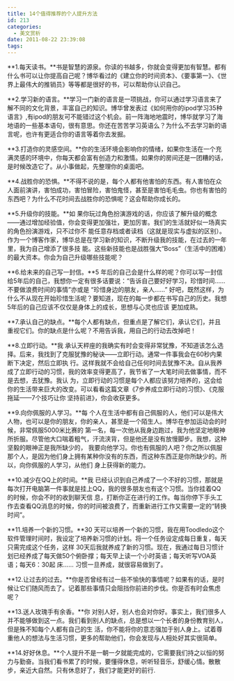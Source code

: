 ```yaml
---
title: 14个值得推荐的个人提升方法
id: 213
categories:
  - 美文赏析
date: 2011-08-22 23:39:08
tags:
---
```


**1.每天读书。**书是智慧的源泉。你读的书越多，你就会变得更加有智慧。都有什么书可以让你提高自己呢？博华看过的《建立你的时间资本》、《要事第一》、《世界上最伟大的推销员》等等都是很好的书，可以帮助你认识自己。

**2.学习新的语言。**学习一门新的语言是一项挑战，你可以通过学习语言来了解不同的文化背景，丰富自己的知识。博华曾发表过《如何用你的ipod学习35种语言》,有ipod的朋友可不能错过这个机会。前一阵海地地震时，博华就学习了海地语的一些基本语句，很有意思。你还在苦苦学习英语么？为什么不去学习新的语言呢，也许有更适合你的语言等着你去发掘。

**3.打造你的灵感空间。**你的生活环境会影响你的情绪，如果你生活在一个充满灵感的环境中，你每天都会富有创造力和激情。如果你的房间还是一团糟的话，是时候改造它了。从小事做起，先整理你的桌面吧。

**4.战胜你的恐惧。**不得不说的是，每个人都有他害怕的东西。有人害怕在众人面前演讲，害怕成功，害怕冒险，害怕鬼怪，甚至是害怕毛毛虫。你也有害怕的东西吧？为什么不花时间去战胜你的恐惧呢？这会帮助你成长的。

**5.升级你的技能。**如 果你玩过角色扮演游戏的话，你应该了解升级的概念——通过增加经验值，你会变得更加强壮，更加厉害。我们的生活就好似一场真实的角色扮演游戏，只不过你不 能任意存档或者读档（这就是现实与虚拟的区别）。作为一个博客作家，博华总是在学习新的知识，不断升级我的技能，在过去的一年里，我为自己增添了很多技 能。这些新技能也是战胜强大“Boss”（生活中的困难）的最大资本。你会为自己升级哪些技能呢？

**6.给未来的自己写一封信。**5 年后的自己会是什么样的呢？你可以写一封信给5年后的自己，我想你一定有很多话要说：“告诉自己要好好学习，珍惜时间……不要做浪费时间的事情”亦或是 “珍惜身边的朋友，亲人……” 好吧，既然这样，为什么不从现在开始珍惜生活呢？要知道，现在的每一步都在书写自己的历史。我想5年后的自己应该不仅仅是身体上的成长，思想与心灵也应该 更加成熟。

**7.承认自己的缺点。**每个人都有缺点，但重点是了解它们，承认它们，并且重视它们。你的缺点是什么呢？不用告诉我，用自己的行动去改掉吧！

**8.立即行动。**我 承认天枰座的我确实有时会变得非常犹豫，不知道该怎么选择。后来，我找到了克服犹豫的秘诀——立即行动。通常一件事我会在60秒内果断下决定，然后立即执 行。这样我就不会给自己任何时间去犹豫不决。自从我养成了立即行动的习惯，我的效率变得更高了，我节省了一大笔时间去做事情，而不是去想，去犹豫。我认 为，立即行动的习惯是每个人都应该努力培养的，这会给你的生活带来巨大的改变。可以看看这篇文章《7步养成立即行动的习惯》、《克服拖延——7个技巧让你 坚持前进》，你会收获更多。

**9.向你佩服的人学习。**每 个人在生活中都有自己佩服的人，他们可以是伟大人物，也可以是你的朋友，你的亲人，甚至是一个陌生人。博华在参加运动会的时候，非常佩服5000米比赛的 第一名，每一次他从我身边跑过，我为他坚定地眼神所折服。尽管他大口喘着粗气，汗流浃背，但是他还是没有放慢脚步。我想，这种坚毅的眼神正是我所缺少的， 我要向他学习。你也有佩服的人吧？你之所以佩服那个人，是因为他们身上拥有某种你没有的东西，而这种东西正是你所缺少的。所以，向你佩服的人学习，从他们 身上获得新的能力。

**10.减少在QQ上的时间。**我 已经认识到自己养成了一个不好的习惯，那就是每次打开电脑第一件事就是挂上QQ，我的很多朋友也有这个习惯。当你挂着QQ的时候，你会不时的收到聊天信 息，打断你正在进行的工作。每当你停下手头工作去查看QQ消息的时候，你的时间被浪费了，而重新进行工作又需要一定的“转换时间”。

**11.培养一个新的习惯。**30 天可以培养一个新的习惯，我在用Toodledo这个软件管理时间时，我设定了培养新习惯的计划。将一个任务设定成每日重复，每天只需完成这个任务，这样 30天后我就养成了新的习惯。现在，我通过每日习惯计划已经养成了每天做50个俯卧撑；每天早上读一个小时英语；每天听写VOA英语；每天6：30起 床…… 习惯一旦养成，就很容易做到了。

**12.让过去的过去。**你是否曾经有过一些不愉快的事情呢？如果有的话，是时候让它们随风而去了。记着那些事情只会阻挡你前进的步伐。你是否有时会焦虑呢？

**13.送人玫瑰手有余香。**你 对别人好，别人也会对你好。事实上，我们很多人并不能够做到这一点。我们看到别人的缺点，总是想以一个长者的身份教育别人，但是殊不知每个人都有自己的生 活，你不能将你的意志强加于别人身上。试着尊重他人的想法与生活习惯，更多的帮助他们，你会发现与人相处好其实很简单。

**14.好好休息。**个人提升不是一朝一夕就能完成的，它需要我们持之以恒的努力与勤奋。当我们看书累了的时候，要懂得休息，听听轻音乐，舒缓心情。散散步，亲近大自然。只有休息好了，我们才能更好的前行.